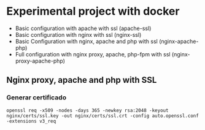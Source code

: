 # Experimental project with docker
- Basic configuration with apache with ssl (apache-ssl)
- Basic configuration with nginx with ssl (nginx-ssl)
- Basic Configuration with nginx, apache and php with ssl (nginx-apache-php)
- Full configuration with nginx proxy, apache, php-fpm with ssl (nginx-proxy-apache-php)

## Nginx proxy, apache and php with SSL
### Generar certificado
`openssl req -x509 -nodes -days 365 -newkey rsa:2048 -keyout nginx/certs/ssl.key -out nginx/certs/ssl.crt -config auto.openssl.conf -extensions v3_req`